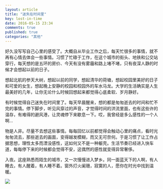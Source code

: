```yaml
---
layout: article
title: "迷失在时间里"
key: lost-in-time
date: 2016-05-15 23:34
comments: true
published: true
categories: "其他"
---
```

 
   好久没写写自己心里的感受了。大概自从毕业工作之后，每天忙很多的事情，就不再有心情去体会一些事情。习惯了忙碌于工作，在这个城市的街头、地铁和公交站穿行，每天想的是五环的房价、今天有没有雾霾和路上堵不堵，只有夜深人静的时候才会想起以前的日子。

   想起北航的参天大树，想起以前的同学，想起清华的荷塘，想起校园里美好的日子和可爱的女生，想起晚上安静的校园和校园外的车水马龙。大学的生活确实是人生最美好的几年，让你无论什么时候回想起来都觉得心底柔软、岁月静好。

   有时候觉得自己迷失在时间里了。每天早晨醒来，想的都是匆匆逝去的时间和忙不完的事情。停下脚步，听见风穿过的声音，才觉得时间的洪流里面，也有这些许的温存，有难得的避风港，让灵魂停下来歇息一下。哎，我曾经是多么感性的一个人啊...

   物是人非。尽量不去想这些事情。每每回忆以前都觉得会触动心里的痛点，看时光匆匆流去，那些逝去的画面，变得越发模糊，而又无可奈何。于是习惯了让工作占据思想，理性太多而湮没感性，这如何又不是一种躯壳。生活节奏已经进入快车道，每每停下来的时候都会觉得不安，这偶然的感性就变得异常奢侈。

   入夜。这座熟悉而陌生的城市，又一次慢慢进入梦乡。同一面蓝天下的人啊，有人睡去，有人醒着，有人睡不着。窗外灯火阑珊，寂寞的人，愿你在时光中找到温暖。


   ![](/images/2016/campus.jpg)
